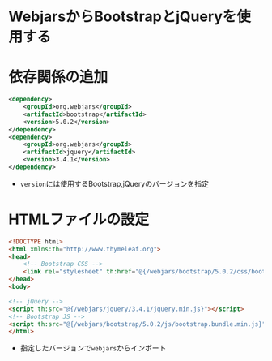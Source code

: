 # WebjarsからBootstrapとjQueryを使用する

# 依存関係の追加
```pom.xml
<dependency>
    <groupId>org.webjars</groupId>
    <artifactId>bootstrap</artifactId>
	<version>5.0.2</version>
</dependency>
<dependency>
	<groupId>org.webjars</groupId>
	<artifactId>jquery</artifactId>
	<version>3.4.1</version>
</dependency>
```
* `version`には使用するBootstrap,jQueryのバージョンを指定

# HTMLファイルの設定
```html
<!DOCTYPE html>
<html xmlns:th="http://www.thymeleaf.org">
<head>
    <!-- Bootstrap CSS -->
    <link rel="stylesheet" th:href="@{/webjars/bootstrap/5.0.2/css/bootstrap.min.css}" />
</head>
<body>

<!-- jQuery -->
<script th:src="@{/webjars/jquery/3.4.1/jquery.min.js}"></script>
<!-- Bootstrap JS -->
<script th:src="@{/webjars/bootstrap/5.0.2/js/bootstrap.bundle.min.js}"></script></body>
</html>
```
* 指定したバージョンで`webjars`からインポート